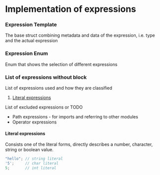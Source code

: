 # Implementation of expressions

### Expression Template

The base struct combining metadata and data of the expression, i.e. type and the actual expression

### Expression Enum

Enum that shows the selection of different expressions

### List of expressions without block

List of expressions used and how they are classified

1. [Literal expressions](#literal-expression)

List of excluded expressions or TODO

- Path expressions - for imports and referring to other modules
- Operator expressions

#### Literal expressions

Consists one of the literal forms, directly describes a number, character, string or boolean value.

```rust
"hello"; // string literal
'5';     // char literal
5;       // int literal
```
